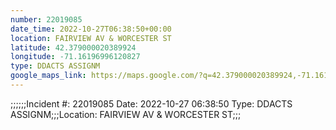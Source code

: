 ```yaml
---
number: 22019085
date_time: 2022-10-27T06:38:50+00:00
location: FAIRVIEW AV & WORCESTER ST
latitude: 42.379000020389924
longitude: -71.16196996120827
type: DDACTS ASSIGNM
google_maps_link: https://maps.google.com/?q=42.379000020389924,-71.16196996120827
---
```


;;;;;;Incident #: 22019085   Date: 2022-10-27 06:38:50    Type: DDACTS ASSIGNM;;;Location: FAIRVIEW AV & WORCESTER ST;;;
